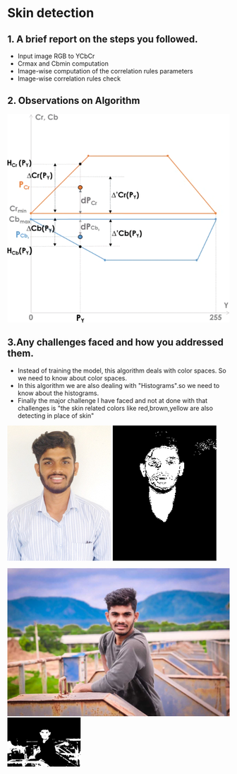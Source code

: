
# Skin detection




## 1. A brief report on the steps you followed.

- Input image RGB to YCbCr
- Crmax and Cbmin computation
- Image-wise computation of the correlation rules parameters
- Image-wise correlation rules check

## 2. Observations on Algorithm
 
![App Screenshot](https://github.com/123mpozzi/nbrancati-py/blob/main/docs/trapezia_params.png?raw=true)


## 3.Any challenges faced and how you addressed them.

 - Instead of training the model, this algorithm deals with color spaces. So we need to know about color spaces.
 - In this algorithm we are also dealing with "Histograms".so we need to know about the histograms.
 - Finally the major challenge I have faced and not at done with that challenges is "the skin related colors like red,brown,yellow are also detecting in place of skin"

<p float="left">
  <img src="https://github.com/Manohar-mata/SKIN-SEGMENTATION/blob/main/skin%20segmentation/docs/208T1A05F9.jpg" />
  <img src="https://github.com/Manohar-mata/SKIN-SEGMENTATION/blob/main/skin%20segmentation/docs/manu-output.png" />
</p>


<p float="left">
  <img src="https://github.com/Manohar-mata/SKIN-SEGMENTATION/blob/main/skin%20segmentation/docs/manu1.jpg" />
  <img src="https://github.com/Raju-Munagala/skin/blob/main/5ab9ff17-68d7-4038-9ec4-f550b59b18b1.png" width="33%" />
</p>
